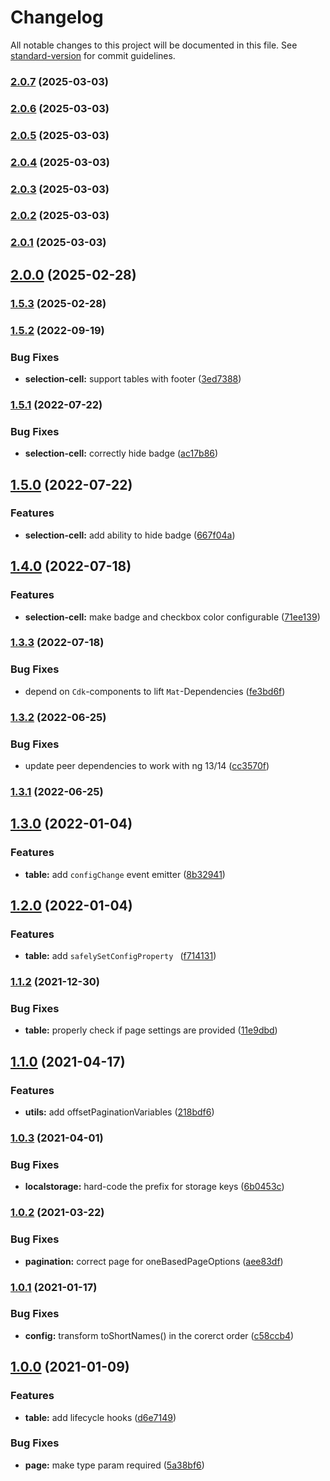 # Changelog

All notable changes to this project will be documented in this file. See [standard-version](https://github.com/conventional-changelog/standard-version) for commit guidelines.

### [2.0.7](https://github.com/evolkmann/ngx-material-data-table/compare/v2.0.6...v2.0.7) (2025-03-03)

### [2.0.6](https://github.com/evolkmann/ngx-material-data-table/compare/v2.0.5...v2.0.6) (2025-03-03)

### [2.0.5](https://github.com/evolkmann/ngx-material-data-table/compare/v2.0.4...v2.0.5) (2025-03-03)

### [2.0.4](https://github.com/evolkmann/ngx-material-data-table/compare/v2.0.3...v2.0.4) (2025-03-03)

### [2.0.3](https://github.com/evolkmann/ngx-material-data-table/compare/v2.0.2...v2.0.3) (2025-03-03)

### [2.0.2](https://github.com/evolkmann/ngx-material-data-table/compare/v2.0.1...v2.0.2) (2025-03-03)

### [2.0.1](https://github.com/evolkmann/ngx-material-data-table/compare/v2.0.0...v2.0.1) (2025-03-03)

## [2.0.0](https://github.com/evolkmann/ngx-material-data-table/compare/v1.5.3...v2.0.0) (2025-02-28)

### [1.5.3](https://github.com/exportarts/ngx-material-data-table/compare/v1.5.2...v1.5.3) (2025-02-28)

### [1.5.2](https://github.com/exportarts/ngx-material-data-table/compare/v1.5.1...v1.5.2) (2022-09-19)


### Bug Fixes

* **selection-cell:** support tables with footer ([3ed7388](https://github.com/exportarts/ngx-material-data-table/commit/3ed73884ca3aa667ab7ec3aa5b5b6d8c5472ef43))

### [1.5.1](https://github.com/exportarts/ngx-material-data-table/compare/v1.5.0...v1.5.1) (2022-07-22)


### Bug Fixes

* **selection-cell:** correctly hide badge ([ac17b86](https://github.com/exportarts/ngx-material-data-table/commit/ac17b86af0950c88e0e64f9bb5301754c00b769f))

## [1.5.0](https://github.com/exportarts/ngx-material-data-table/compare/v1.4.0...v1.5.0) (2022-07-22)


### Features

* **selection-cell:** add ability to hide badge ([667f04a](https://github.com/exportarts/ngx-material-data-table/commit/667f04a7b8806d5ef2e3f85b5f1953db30727a25))

## [1.4.0](https://github.com/exportarts/ngx-material-data-table/compare/v1.3.3...v1.4.0) (2022-07-18)


### Features

* **selection-cell:** make badge and checkbox color configurable ([71ee139](https://github.com/exportarts/ngx-material-data-table/commit/71ee139a26c1ea5a3fcce61b1e79a57872c28d82))

### [1.3.3](https://github.com/exportarts/ngx-material-data-table/compare/v1.3.2...v1.3.3) (2022-07-18)


### Bug Fixes

* depend on `Cdk`-components to lift `Mat`-Dependencies ([fe3bd6f](https://github.com/exportarts/ngx-material-data-table/commit/fe3bd6f1bed36bf1e4266a4b2a7488c2ce4bcdae))

### [1.3.2](https://github.com/exportarts/ngx-material-data-table/compare/v1.3.1...v1.3.2) (2022-06-25)


### Bug Fixes

* update peer dependencies to work with ng 13/14 ([cc3570f](https://github.com/exportarts/ngx-material-data-table/commit/cc3570f91fd8bf723968305fbb70ecbe25469c84))

### [1.3.1](https://github.com/exportarts/ngx-material-data-table/compare/v1.3.0...v1.3.1) (2022-06-25)

## [1.3.0](https://github.com/exportarts/ngx-material-data-table/compare/v1.2.0...v1.3.0) (2022-01-04)


### Features

* **table:** add `configChange` event emitter ([8b32941](https://github.com/exportarts/ngx-material-data-table/commit/8b32941bb5d9a101a47be3b2cdd6dedc1940b7f3))

## [1.2.0](https://github.com/exportarts/ngx-material-data-table/compare/v1.1.3-pre.0...v1.2.0) (2022-01-04)


### Features

* **table:** add `safelySetConfigProperty ` ([f714131](https://github.com/exportarts/ngx-material-data-table/commit/f7141312d6a3da646d310182044365dd432ddc8c))


### [1.1.2](https://github.com/exportarts/ngx-material-data-table/compare/v1.1.1...v1.1.2) (2021-12-30)

### Bug Fixes

* **table:** properly check if page settings are provided ([11e9dbd](https://github.com/exportarts/ngx-material-data-table/commit/11e9dbd5adb51f99088da7bf9c5380b05aefec16))


## [1.1.0](https://github.com/exportarts/ngx-material-data-table/compare/v1.0.3...v1.1.0) (2021-04-17)

### Features

* **utils:** add offsetPaginationVariables ([218bdf6](https://github.com/exportarts/ngx-material-data-table/commit/218bdf6e061210739e9e38a0885356b141a60cd8))

### [1.0.3](https://github.com/exportarts/ngx-material-data-table/compare/v1.0.2...v1.0.3) (2021-04-01)


### Bug Fixes

* **localstorage:** hard-code the prefix for storage keys ([6b0453c](https://github.com/exportarts/ngx-material-data-table/commit/6b0453c92d1c38d7edcd00348d21344760ad4def))

### [1.0.2](https://github.com/exportarts/ngx-material-data-table/compare/v1.0.1...v1.0.2) (2021-03-22)


### Bug Fixes

* **pagination:** correct page for oneBasedPageOptions ([aee83df](https://github.com/exportarts/ngx-material-data-table/commit/aee83df82ca7868e153cef98122fa9aacea89221))

### [1.0.1](https://github.com/exportarts/ngx-material-data-table/compare/v1.0.0...v1.0.1) (2021-01-17)


### Bug Fixes

* **config:** transform toShortNames() in the corerct order ([c58ccb4](https://github.com/exportarts/ngx-material-data-table/commit/c58ccb4c8969f1a43846369a8e5736d5258465d1))

## [1.0.0](https://github.com/exportarts/ngx-material-data-table/compare/v0.3.0...v1.0.0) (2021-01-09)


### Features

* **table:** add lifecycle hooks ([d6e7149](https://github.com/exportarts/ngx-material-data-table/commit/d6e71490172def6746e219963c31423848925f10))


### Bug Fixes

* **page:** make type param required ([5a38bf6](https://github.com/exportarts/ngx-material-data-table/commit/5a38bf6007e1330a1cc938a235ac8c6a92d85e33))
